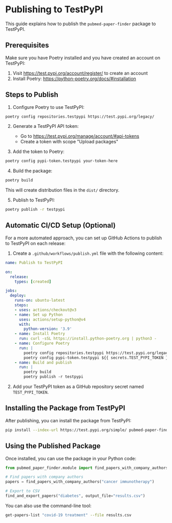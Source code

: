 # Publishing to TestPyPI

This guide explains how to publish the `pubmed-paper-finder` package to TestPyPI.

## Prerequisites

Make sure you have Poetry installed and you have created an account on TestPyPI:
1. Visit https://test.pypi.org/account/register/ to create an account
2. Install Poetry: https://python-poetry.org/docs/#installation

## Steps to Publish

1. Configure Poetry to use TestPyPI:

```bash
poetry config repositories.testpypi https://test.pypi.org/legacy/
```

2. Generate a TestPyPI API token:
   - Go to https://test.pypi.org/manage/account/#api-tokens
   - Create a token with scope "Upload packages"

3. Add the token to Poetry:

```bash
poetry config pypi-token.testpypi your-token-here
```

4. Build the package:

```bash
poetry build
```

This will create distribution files in the `dist/` directory.

5. Publish to TestPyPI:

```bash
poetry publish -r testpypi
```

## Automatic CI/CD Setup (Optional)

For a more automated approach, you can set up GitHub Actions to publish to TestPyPI on each release:

1. Create a `.github/workflows/publish.yml` file with the following content:

```yaml
name: Publish to TestPyPI

on:
  release:
    types: [created]

jobs:
  deploy:
    runs-on: ubuntu-latest
    steps:
    - uses: actions/checkout@v3
    - name: Set up Python
      uses: actions/setup-python@v4
      with:
        python-version: '3.9'
    - name: Install Poetry
      run: curl -sSL https://install.python-poetry.org | python3 -
    - name: Configure Poetry
      run: |
        poetry config repositories.testpypi https://test.pypi.org/legacy/
        poetry config pypi-token.testpypi ${{ secrets.TEST_PYPI_TOKEN }}
    - name: Build and publish
      run: |
        poetry build
        poetry publish -r testpypi
```

2. Add your TestPyPI token as a GitHub repository secret named `TEST_PYPI_TOKEN`.

## Installing the Package from TestPyPI

After publishing, you can install the package from TestPyPI:

```bash
pip install --index-url https://test.pypi.org/simple/ pubmed-paper-finder
```

## Using the Published Package

Once installed, you can use the package in your Python code:

```python
from pubmed_paper_finder.module import find_papers_with_company_authors, find_and_export_papers

# Find papers with company authors
papers = find_papers_with_company_authors("cancer immunotherapy")

# Export to CSV
find_and_export_papers("diabetes", output_file="results.csv")
```

You can also use the command-line tool:

```bash
get-papers-list "covid-19 treatment" --file results.csv
```